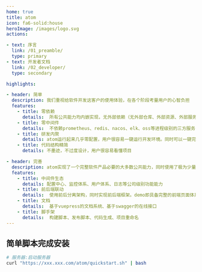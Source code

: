 ```yaml
---
home: true
title: atom
icon: fa6-solid:house
heroImage: /images/logo.svg
actions:

- text: 序言
  link: /01_preamble/
  type: primary
- text: 开发者文档
  link: /02_developer/
  type: secondary

highlights:

- header: 简单
  description: 我们重视给软件开发这客户的使用体验，在各个阶段考量用户的心智负担
  features:
    - title: 零依赖
      details:  所有公共能力均内嵌实现，无外部依赖（无外部仓库、外部资源、外部服务）
    - title: 零中间件
      details:  不依赖prometheus、redis、nacos、elk、oss等进程级别的三方服务，系统零配置一键启动 
    - title: 研发内聚
      details: atom运行起来几乎零配置，用户很容易一键运行开发环境。同时可以一键完成生成打包
    - title: 代码结构精简
      details: 不墨迹，不过度设计，用户很容易看懂项目

- header: 完善
  description: atom实现了一个完整软件产品必要的大多数公共能力，同时使用了极为少量的代码
  features:
    - title: 中间件生态
      details: 配置中心、监控体系、用户体系、日志等公司级别功能能力
    - title: 前后端联动
      details:  使用前后分离架构，同时实现前后端框架。demo即具备完整的前端页面体系
    - title: 文档
      details:  基于vuepress的文档系统、基于swagger的在线接口
    - title: 脚手架
      details:  构建脚本、发布脚本、代码生成、项目重命名
---
```

<div id="docNotice"></div>

## 简单脚本完成安装

```bash
# 服务器:启动服务器
curl "https://xxx.xxx.com/atom/quickstart.sh" | bash
```